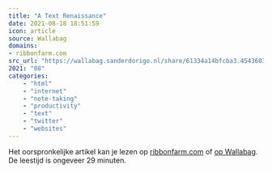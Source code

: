 ```yaml
---
title: "A Text Renaissance"
date: 2021-08-18 18:51:59
icon: article
source: Wallabag
domains:
- ribbonfarm.com
src_url: "https://wallabag.sanderdorigo.nl/share/61334a14bfcba3.45436035"
2021: "08"
categories:
    - "html"
    - "internet"
    - "note-taking"
    - "productivity"
    - "text"
    - "twitter"
    - "websites"
---
```

Het oorspronkelijke artikel kan je lezen op [ribbonfarm.com](https://www.ribbonfarm.com/2020/02/24/a-text-renaissance/) of [op Wallabag](https://wallabag.sanderdorigo.nl/share/61334a14bfcba3.45436035). De leestijd is ongeveer 29 minuten.
